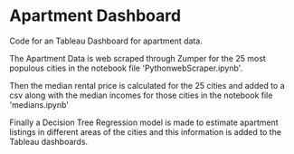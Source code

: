 # Apartment Dashboard

Code for an Tableau Dashboard for apartment data.

The Apartment Data is web scraped through Zumper for the 25 most populous cities in the notebook file 'PythonwebScraper.ipynb'.

Then the median rental price is calculated for the 25 cities and added to a csv along with the median incomes for those cities in the notebook file 'medians.ipynb'

Finally a Decision Tree Regression model is made to estimate apartment listings in different areas of the cities and this information is added to the Tableau dashboards.



